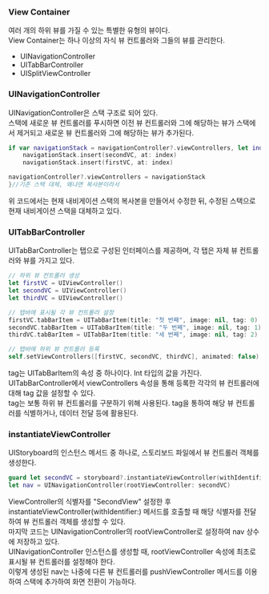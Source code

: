 ### View Container
여러 개의 하위 뷰를 가질 수 있는 특별한 유형의 뷰이다.<br>
View Container는 하나 이상의 자식 뷰 컨트롤러와 그들의 뷰를 관리한다.<br>
- UINavigationController
- UITabBarController
- UISplitViewController

### UINavigationController
UINavigationController은 스택 구조로 되어 있다.<br>
스택에 새로운 뷰 컨트롤러를 푸시하면 이전 뷰 컨트롤러와 그에 해당하는 뷰가 스택에서 제거되고 새로운 뷰
컨트롤러와 그에 해당하는 뷰가 추가된다.<br>
```swift
if var navigationStack = navigationController?.viewControllers, let index = navigationStack.firstIndex(of: thirdVC) {
    navigationStack.insert(secondVC, at: index)
    navigationStack.insert(firstVC, at: index)

navigationController?.viewControllers = navigationStack
}//기존 스택 대체, 왜냐면 복사본이라서
```
위 코드에서는 현재 내비게이션 스택의 복사본을 만들어서 수정한 뒤, 수정된 스택으로 현재 내비게이션 스택을 대체하고 있다.<br>

### UITabBarController
UITabBarController는 탭으로 구성된 인터페이스를 제공하며, 각 탭은 자체 뷰 컨트롤러와 뷰를 가지고 있다.<br>

```swift
// 하위 뷰 컨트롤러 생성
let firstVC = UIViewController()
let secondVC = UIViewController()
let thirdVC = UIViewController()

// 탭바에 표시될 각 뷰 컨트롤러 설정
firstVC.tabBarItem = UITabBarItem(title: "첫 번째", image: nil, tag: 0)
secondVC.tabBarItem = UITabBarItem(title: "두 번째", image: nil, tag: 1)
thirdVC.tabBarItem = UITabBarItem(title: "세 번째", image: nil, tag: 2)

// 탭바에 하위 뷰 컨트롤러 등록
self.setViewControllers([firstVC, secondVC, thirdVC], animated: false)
```
tag는 UITabBarItem의 속성 중 하나이다. Int 타입의 값을 가진다.<br>
UITabBarController에서 viewControllers 속성을 통해 등록한 각각의 뷰 컨트롤러에 대해 tag 값을 설정할 수 있다.<br>
tag는 보통 하위 뷰 컨트롤러를 구분하기 위해 사용된다. tag을 통하여 해당 뷰 컨트롤러를 식별하거나, 데이터 전달 등에 활용된다.<br>

### instantiateViewController
UIStoryboard의 인스턴스 메서드 중 하나로, 스토리보드 파일에서 뷰 컨트롤러 객체를 생성한다.<br>
```swift
guard let secondVC = storyboard?.instantiateViewController(withIdentifier: "SecondView") else { return }
let nav = UINavigationController(rootViewController: secondVC)
```
ViewController의 식별자를 "SecondView" 설정한 후 instantiateViewController(withIdentifier:) 메서드를 호출할 때 해당  식별자를 전달하여 뷰 컨트롤러 객체를 생성할 수 있다.<br>
마지막 코드는 UINavigationController의 rootViewController로 설정하여 nav 상수에 저장하고 있다.<br>
UINavigationController 인스턴스를 생성할 때, rootViewController 속성에 최초로 표시될 뷰 컨트롤러를 설정해야 한다.<br>
이렇게 생성된 nav는 나중에 다른 뷰 컨트롤러를 pushViewController 메서드를 이용하여 스택에 추가하여 화면 전환이 가능하다.<br>
